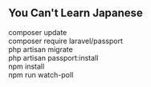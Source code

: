 ## You Can't Learn Japanese

composer update  
composer require laravel/passport  
php artisan migrate  
php artisan passport:install  
npm install  
npm run watch-poll  
